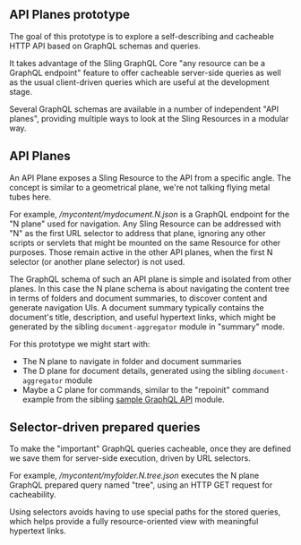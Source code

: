 API Planes prototype
---

The goal of this prototype is to explore a self-describing and cacheable HTTP API based on
GraphQL schemas and queries.

It takes advantage of the Sling GraphQL Core "any resource can be a GraphQL endpoint"
feature to offer cacheable server-side queries as well as the usual client-driven queries
which are useful at the development stage.

Several GraphQL schemas are available in a number of independent "API planes", providing 
multiple ways to look at the Sling Resources in a modular way.

## API Planes

An API Plane exposes a Sling Resource to the API from a specific angle. The concept is 
similar to a geometrical plane, we're not talking flying metal tubes here.

For example, _/mycontent/mydocument.N.json_ is a GraphQL endpoint for the "N plane" used
for navigation. Any Sling Resource can be addressed with "N" as the first URL selector
to address that plane, ignoring any other scripts or servlets that might be mounted on the
same Resource for other purposes. Those remain active in the other API planes, when
the first N selector (or another plane selector) is not used.

The GraphQL schema of such an API plane is simple and isolated from other planes. In this
case the N plane schema is about navigating the content tree in terms of folders and
document summaries, to discover content and generate navigation UIs. A document summary
typically contains the document's title, description, and useful hypertext links, which
might be generated by the sibling `document-aggregator` module in "summary" mode.

For this prototype we might start with:
 * The N plane to navigate in folder and document summaries
 * The D plane for document details, generated using the sibling `document-aggregator` module
 * Maybe a C plane for commands, similar to the "repoinit" command example from the sibling [sample GraphQL API](../sample-graphql-api/) module.

## Selector-driven prepared queries

To make the "important" GraphQL queries cacheable, once they are defined we save them for
server-side execution, driven by URL selectors.

For example, _/mycontent/myfolder.N.tree.json_ executes the N plane GraphQL prepared query named "tree", 
using an HTTP GET request for cacheability.

Using selectors avoids having to use special paths for the stored queries, which helps provide
a fully resource-oriented view with meaningful hypertext links.